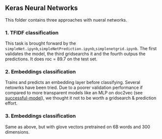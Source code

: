 ## Keras Neural Networks

This folder contains three approaches with nueral networks.

### 1. TFIDF classification

This task is brought forward by the `simpleNet.ipynb`,`simpleNetPrediction.ipynb`,`simplenetgrid.ipynb`. The first validates the model, the third gridsearchs it and the fourth outpus the predictions. It does roc =  89.7 on the test set.

### 2. Embeddings classification

Trains and predicts an embedding layer before classifying. Several netowrks have been tried. Due to a poorer validation performance if compared to more transparent models like an MLP on doc2vec (see [successful-model](https://github.com/pitmonticone/data-mining-challange/tree/master/successful-models)), we thought it not to be worth a gridsearch & prediction effort.

### 3. Embeddings classification

Same as above, but with glove vectors pretrained on 6B words and 300 dimensions.